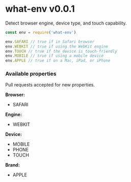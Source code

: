 
# what-env v0.0.1

Detect browser engine, device type, and touch capability.

```js
const env = require('what-env')

env.SAFARI // true if in Safari browser
env.WEBKIT // true if using the WebKit engine
env.TOUCH // true if the device is touch-friendly
env.MOBILE // true if using a mobile device
env.APPLE // true if on a Mac, iPad, or iPhone
```

### Available properties

Pull requests accepted for new properties.

**Browser:**
- SAFARI

**Engine:**
- WEBKIT

**Device:**
- MOBILE
- PHONE
- TOUCH

**Brand:**
- APPLE
